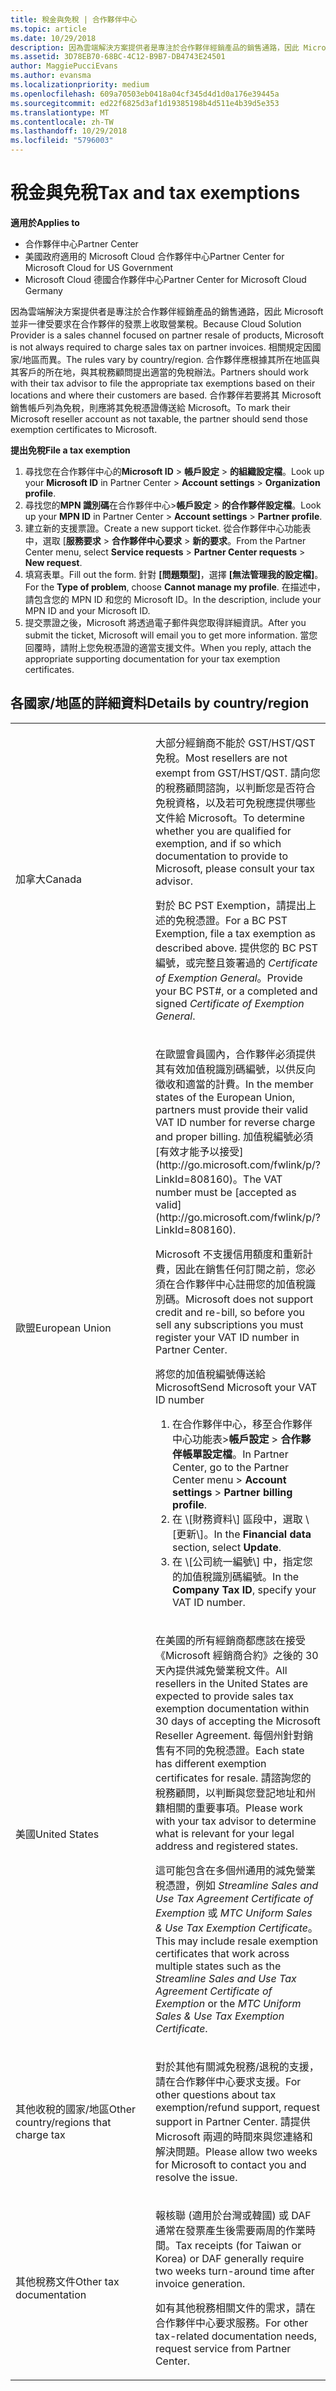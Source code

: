 ```yaml
---
title: 稅金與免稅 | 合作夥伴中心
ms.topic: article
ms.date: 10/29/2018
description: 因為雲端解決方案提供者是專注於合作夥伴經銷產品的銷售通路，因此 Microsoft 並非一律受要求在合作夥伴的發票上收取營業稅。
ms.assetid: 3D78EB70-68BC-4C12-B9B7-DB4743E24501
author: MaggiePucciEvans
ms.author: evansma
ms.localizationpriority: medium
ms.openlocfilehash: 609a70503eb0418a04cf345d4d1d0a176e39445a
ms.sourcegitcommit: ed22f6825d3af1d19385198b4d511e4b39d5e353
ms.translationtype: MT
ms.contentlocale: zh-TW
ms.lasthandoff: 10/29/2018
ms.locfileid: "5796003"
---
```

# <a name="tax-and-tax-exemptions"></a><span data-ttu-id="0b108-103">稅金與免稅</span><span class="sxs-lookup"><span data-stu-id="0b108-103">Tax and tax exemptions</span></span>

**<span data-ttu-id="0b108-104">適用於</span><span class="sxs-lookup"><span data-stu-id="0b108-104">Applies to</span></span>**

-  <span data-ttu-id="0b108-105">合作夥伴中心</span><span class="sxs-lookup"><span data-stu-id="0b108-105">Partner Center</span></span>
-  <span data-ttu-id="0b108-106">美國政府適用的 Microsoft Cloud 合作夥伴中心</span><span class="sxs-lookup"><span data-stu-id="0b108-106">Partner Center for Microsoft Cloud for US Government</span></span>
-  <span data-ttu-id="0b108-107">Microsoft Cloud 德國合作夥伴中心</span><span class="sxs-lookup"><span data-stu-id="0b108-107">Partner Center for Microsoft Cloud Germany</span></span>

<span data-ttu-id="0b108-108">因為雲端解決方案提供者是專注於合作夥伴經銷產品的銷售通路，因此 Microsoft 並非一律受要求在合作夥伴的發票上收取營業稅。</span><span class="sxs-lookup"><span data-stu-id="0b108-108">Because Cloud Solution Provider is a sales channel focused on partner resale of products, Microsoft is not always required to charge sales tax on partner invoices.</span></span> <span data-ttu-id="0b108-109">相關規定因國家/地區而異。</span><span class="sxs-lookup"><span data-stu-id="0b108-109">The rules vary by country/region.</span></span> <span data-ttu-id="0b108-110">合作夥伴應根據其所在地區與其客戶的所在地，與其稅務顧問提出適當的免稅辦法。</span><span class="sxs-lookup"><span data-stu-id="0b108-110">Partners should work with their tax advisor to file the appropriate tax exemptions based on their locations and where their customers are based.</span></span> <span data-ttu-id="0b108-111">合作夥伴若要將其 Microsoft 銷售帳戶列為免稅，則應將其免稅憑證傳送給 Microsoft。</span><span class="sxs-lookup"><span data-stu-id="0b108-111">To mark their Microsoft reseller account as not taxable, the partner should send those exemption certificates to Microsoft.</span></span>

**<span data-ttu-id="0b108-112">提出免稅</span><span class="sxs-lookup"><span data-stu-id="0b108-112">File a tax exemption</span></span>**

1.  <span data-ttu-id="0b108-113">尋找您在合作夥伴中心的**Microsoft ID** &gt; **帳戶設定** &gt; **的組織設定檔**。</span><span class="sxs-lookup"><span data-stu-id="0b108-113">Look up your **Microsoft ID** in Partner Center &gt; **Account settings** &gt; **Organization profile**.</span></span>
2.  <span data-ttu-id="0b108-114">尋找您的**MPN 識別碼**在合作夥伴中心&gt;**帳戶設定** &gt; **的合作夥伴設定檔**。</span><span class="sxs-lookup"><span data-stu-id="0b108-114">Look up your **MPN ID** in Partner Center &gt; **Account settings** &gt; **Partner profile**.</span></span>
3.  <span data-ttu-id="0b108-115">建立新的支援票證。</span><span class="sxs-lookup"><span data-stu-id="0b108-115">Create a new support ticket.</span></span> <span data-ttu-id="0b108-116">從合作夥伴中心功能表中，選取 [**服務要求** &gt; **合作夥伴中心要求** &gt; **新的要求**。</span><span class="sxs-lookup"><span data-stu-id="0b108-116">From the Partner Center menu, select **Service requests** &gt; **Partner Center requests** &gt; **New request**.</span></span>
4.  <span data-ttu-id="0b108-117">填寫表單。</span><span class="sxs-lookup"><span data-stu-id="0b108-117">Fill out the form.</span></span> <span data-ttu-id="0b108-118">針對 **\[問題類型\]**，選擇 **\[無法管理我的設定檔\]**。</span><span class="sxs-lookup"><span data-stu-id="0b108-118">For the **Type of problem**, choose **Cannot manage my profile**.</span></span> <span data-ttu-id="0b108-119">在描述中，請包含您的 MPN ID 和您的 Microsoft ID。</span><span class="sxs-lookup"><span data-stu-id="0b108-119">In the description, include your MPN ID and your Microsoft ID.</span></span>
5.  <span data-ttu-id="0b108-120">提交票證之後，Microsoft 將透過電子郵件與您取得詳細資訊。</span><span class="sxs-lookup"><span data-stu-id="0b108-120">After you submit the ticket, Microsoft will email you to get more information.</span></span> <span data-ttu-id="0b108-121">當您回覆時，請附上您免稅憑證的適當支援文件。</span><span class="sxs-lookup"><span data-stu-id="0b108-121">When you reply, attach the appropriate supporting documentation for your tax exemption certificates.</span></span>

## <a name="details-by-countryregion"></a><span data-ttu-id="0b108-122">各國家/地區的詳細資料</span><span class="sxs-lookup"><span data-stu-id="0b108-122">Details by country/region</span></span>


<table>
<colgroup>
<col width="50%" />
<col width="50%" />
</colgroup>
<tbody>
<tr class="odd">
<td><span data-ttu-id="0b108-123">加拿大</span><span class="sxs-lookup"><span data-stu-id="0b108-123">Canada</span></span></td>
<td><p><span data-ttu-id="0b108-124">大部分經銷商不能於 GST/HST/QST 免稅。</span><span class="sxs-lookup"><span data-stu-id="0b108-124">Most resellers are not exempt from GST/HST/QST.</span></span> <span data-ttu-id="0b108-125">請向您的稅務顧問諮詢，以判斷您是否符合免稅資格，以及若可免稅應提供哪些文件給 Microsoft。</span><span class="sxs-lookup"><span data-stu-id="0b108-125">To determine whether you are qualified for exemption, and if so which documentation to provide to Microsoft, please consult your tax advisor.</span></span></p>
<p><span data-ttu-id="0b108-126">對於 BC PST Exemption，請提出上述的免稅憑證。</span><span class="sxs-lookup"><span data-stu-id="0b108-126">For a BC PST Exemption, file a tax exemption as described above.</span></span> <span data-ttu-id="0b108-127">提供您的 BC PST 編號，或完整且簽署過的 <em>Certificate of Exemption General</em>。</span><span class="sxs-lookup"><span data-stu-id="0b108-127">Provide your BC PST#, or a completed and signed <em>Certificate of Exemption General</em>.</span></span></p></td>
</tr>
<tr class="even">
<td><span data-ttu-id="0b108-128">歐盟</span><span class="sxs-lookup"><span data-stu-id="0b108-128">European Union</span></span></td>
<td><p><span data-ttu-id="0b108-129">在歐盟會員國內，合作夥伴必須提供其有效加值稅識別碼編號，以供反向徵收和適當的計費。</span><span class="sxs-lookup"><span data-stu-id="0b108-129">In the member states of the European Union, partners must provide their valid VAT ID number for reverse charge and proper billing.</span></span> <span data-ttu-id="0b108-130">加值稅編號必須[有效才能予以接受](http://go.microsoft.com/fwlink/p/?LinkId=808160)。</span><span class="sxs-lookup"><span data-stu-id="0b108-130">The VAT number must be [accepted as valid](http://go.microsoft.com/fwlink/p/?LinkId=808160).</span></span></p>
<p><span data-ttu-id="0b108-131">Microsoft 不支援信用額度和重新計費，因此在銷售任何訂閱之前，您必須在合作夥伴中心註冊您的加值稅識別碼。</span><span class="sxs-lookup"><span data-stu-id="0b108-131">Microsoft does not support credit and re-bill, so before you sell any subscriptions you must register your VAT ID number in Partner Center.</span></span></p>
<p><span data-ttu-id="0b108-132">將您的加值稅編號傳送給 Microsoft</span><span class="sxs-lookup"><span data-stu-id="0b108-132">Send Microsoft your VAT ID number</span></span></strong></p>
<ol>
<li><span data-ttu-id="0b108-133">在合作夥伴中心，移至合作夥伴中心功能表&gt;<strong>帳戶設定</strong> &gt; <strong>合作夥伴帳單設定檔</strong>。</span><span class="sxs-lookup"><span data-stu-id="0b108-133">In Partner Center, go to the Partner Center menu &gt; <strong>Account settings</strong> &gt; <strong>Partner billing profile</strong>.</span></span></li>
<li><span data-ttu-id="0b108-134">在 \[財務資料\]<strong></strong> 區段中，選取 \[更新\]<strong></strong>。</span><span class="sxs-lookup"><span data-stu-id="0b108-134">In the <strong>Financial data</strong> section, select <strong>Update</strong>.</span></span></li>
<li><span data-ttu-id="0b108-135">在 \[公司統一編號\]<strong></strong> 中，指定您的加值稅識別碼編號。</span><span class="sxs-lookup"><span data-stu-id="0b108-135">In the <strong>Company Tax ID</strong>, specify your VAT ID number.</span></span></li>
</ol></td>
</tr>
<tr class="odd">
<td><span data-ttu-id="0b108-136">美國</span><span class="sxs-lookup"><span data-stu-id="0b108-136">United States</span></span></td>
<td><p><span data-ttu-id="0b108-137">在美國的所有經銷商都應該在接受《Microsoft 經銷商合約》之後的 30 天內提供減免營業稅文件。</span><span class="sxs-lookup"><span data-stu-id="0b108-137">All resellers in the United States are expected to provide sales tax exemption documentation within 30 days of accepting the Microsoft Reseller Agreement.</span></span> <span data-ttu-id="0b108-138">每個州針對銷售有不同的免稅憑證。</span><span class="sxs-lookup"><span data-stu-id="0b108-138">Each state has different exemption certificates for resale.</span></span> <span data-ttu-id="0b108-139">請諮詢您的稅務顧問，以判斷與您登記地址和州籍相關的重要事項。</span><span class="sxs-lookup"><span data-stu-id="0b108-139">Please work with your tax advisor to determine what is relevant for your legal address and registered states.</span></span></p>
<p><span data-ttu-id="0b108-140">這可能包含在多個州通用的減免營業稅憑證，例如 <em>Streamline Sales and Use Tax Agreement Certificate of Exemption</em> 或 <em>MTC Uniform Sales &amp; Use Tax Exemption Certificate</em>。</span><span class="sxs-lookup"><span data-stu-id="0b108-140">This may include resale exemption certificates that work across multiple states such as the <em>Streamline Sales and Use Tax Agreement Certificate of Exemption</em> or the <em>MTC Uniform Sales &amp; Use Tax Exemption Certificate</em>.</span></span></p></td>
</tr>
<tr class="even">
<td><span data-ttu-id="0b108-141">其他收稅的國家/地區</span><span class="sxs-lookup"><span data-stu-id="0b108-141">Other country/regions that charge tax</span></span></td>
<td><p><span data-ttu-id="0b108-142">對於其他有關減免稅務/退稅的支援，請在合作夥伴中心要求支援。</span><span class="sxs-lookup"><span data-stu-id="0b108-142">For other questions about tax exemption/refund support, request support in Partner Center.</span></span> <span data-ttu-id="0b108-143">請提供 Microsoft 兩週的時間來與您連絡和解決問題。</span><span class="sxs-lookup"><span data-stu-id="0b108-143">Please allow two weeks for Microsoft to contact you and resolve the issue.</span></span></p></td>
</tr>
<tr class="odd">
<td><span data-ttu-id="0b108-144">其他稅務文件</span><span class="sxs-lookup"><span data-stu-id="0b108-144">Other tax documentation</span></span></td>
<td><p><span data-ttu-id="0b108-145">報核聯 (適用於台灣或韓國) 或 DAF 通常在發票產生後需要兩周的作業時間。</span><span class="sxs-lookup"><span data-stu-id="0b108-145">Tax receipts (for Taiwan or Korea) or DAF generally require two weeks turn-around time after invoice generation.</span></span></p>
<p><span data-ttu-id="0b108-146">如有其他稅務相關文件的需求，請在合作夥伴中心要求服務。</span><span class="sxs-lookup"><span data-stu-id="0b108-146">For other tax-related documentation needs, request service from Partner Center.</span></span></p></td>
</tr>
</tbody>
</table>

 

 

 



